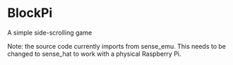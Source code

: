 # BlockPi
A simple side-scrolling game

Note: the source code currently imports from sense_emu. This needs to be changed to sense_hat to work with a physical Raspberry Pi.
